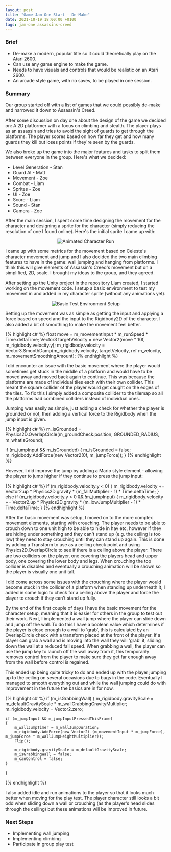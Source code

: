 ```yaml
---
layout: post
title: "Game Jam One Start - De-Make"
date: 2021-10-19 18:00:00 +0100
tags: jam-one assassins-creed 
---
```


### Brief
- De-make a modern, popular title so it could theoretically play on the Atari 2600.
- Can use any game engine to make the game.
- Needs to have visuals and controls that would be realistic on an Atari 2600.
- An arcade style game, with no saves, to be played in one session.

### Summary
Our group started off with a list of games that we could possibly de-make and narrowed it down to Assassin's Creed.

After some discussion on day one about the design of the game we decided on: A 2D platformer with a focus on climbing and stealth. 
The player plays as an assassin and tries to avoid the sight of guards to get through the platforms.
The player scores based on how far they get and how many guards they kill but loses points if they're seen by the guards.

We also broke up the game into the major features and tasks to split them between everyone in the group. Here's what we decided:

- Level Generation - Stan
- Guard AI - Matt
- Movement - Zoe
- Combat - Liam
- Sprites - Zoe
- UI - Zoe
- Score - Liam
- Sound - Stan
- Camera - Zoe

After the main session, I spent some time designing the movement for the character and designing a sprite for the character (simply reducing the resolution of one I found online). Here's the initial sprite I came up with: 

<p align="center">
  <img src="{{site.baseurl}}/assets/jam-one/character-run.gif" alt="Animated Character Run"/>
</p>

I came up with some metrics for the movement based on Celeste's character movement and jump and I also decided the two main climbing features to have in the game: wall jumping and hanging from platforms. I think this will give elements of Assassin's Creed's movement but on a simplified, 2D, scale. I brought my ideas to the group, and they agreed. 

After setting up the Unity project in the repository Liam created, I started working on the movement code. I setup a basic environment to test my movement in and added in my character sprite (without any animations yet).

<p align="center">
  <img src="{{site.baseurl}}/assets/jam-one/test-movement-setup.png" alt="Basic Test Environment Setup"/>
</p>

Setting up the movement was as simple as getting the input and applying a force based on speed and the input to the Rigidbody2D of the character. I also added a bit of smoothing to make the movement feel better.

{% highlight c# %}
  float move = m_movementInput * m_runSpeed * Time.deltaTime;
  Vector3 targetVelocity = new Vector2(move * 10f, m_rigidbody.velocity.y);
  m_rigidbody.velocity = Vector3.SmoothDamp(m_rigidbody.velocity, targetVelocity, ref m_velocity, m_movementSmoothingAmount);
{% endhighlight %}

I did encounter an issue with the basic movement where the player would sometimes get stuck in the middle of a platform and would have to be moved away and moved back again to continue. This was because the platforms are made of individual tiles each with their own collider. This meant the square collider of the player would get caught on the edges of the tiles. To fix this I simply added a composite collider to the tilemap so all the platforms had combined colliders instead of individual ones. 

Jumping was easily as simple, just adding a check for whether the player is grounded or not, then adding a vertical force to the Rigidbody when the jump input is given.

{% highlight c# %}
  m_isGrounded = Physics2D.OverlapCircle(m_groundCheck.position, GROUNDED_RADIUS, m_whatIsGround);

  if (m_jumpInput && m_isGrounded)
  {
    m_isGrounded = false;
    m_rigidbody.AddForce(new Vector2(0f, m_jumpForce));
  }
{% endhighlight %}

Hovever, I did improve the jump by adding a Mario style element - allowing the player to jump higher if they continue to press the jump input:

{% highlight c# %}
  if (m_rigidbody.velocity.y < 0)
  {
    m_rigidbody.velocity += Vector2.up * Physics2D.gravity * (m_fallMultiplier - 1) * Time.deltaTime;
  }
	else if (m_rigidbody.velocity.y > 0 && !m_jumpInput)
  {
    m_rigidbody.velocity += Vector2.up * Physics2D.gravity * (m_lowJumpMultiplier - 1) * Time.deltaTime;
  }
{% endhighlight %}

After the basic movement was setup, I moved on to the more complex movement elements, starting with crouching. The player needs to be able to crouch down to one unit high to be able to hide in hay etc, however if they are hiding under something and they can't stand up (e.g. the ceiling is too low) they need to stay crouching until they can stand up again. This is done by adding a Transform to use as a ceiling check point and using Physics2D.OverlapCircle to see if there is a ceiling above the player.
There are two colliders on the player, one covering the players head and upper body, one covering the lower body and legs. When crouching the top collider is disabled and eventually a crouching animation will be shown so the player is visually one unit tall.

I did come across some issues with the crouching where the player would become stuck in the collider of a platform when standing up underneath it, I added in some logic to check for a ceiling above the player and force the player to crouch if they can’t stand up fully.

By the end of the first couple of days I have the basic movement for the character setup, meaning that it is easier for others in the group to test out their work.
Next, I implemented a wall jump where the player can slide down and jump off the wall. To do this I have a boolean value which determines if the player is close enough to a wall to 'grab', this is calculated by an OverlapCircle check with a transform placed at the front of the player. If a player can grab a wall and is moving into the wall they will 'grab' it, sliding down the wall at a reduced fall speed. When grabbing a wall, the player can use the jump key to launch off the wall away from it, this temporarily removes control from the player to make sure they get far enough away from the wall before control is regained.

This ended up being quite tricky to do and ended up with the player jumping up to the ceiling on several occasions due to bugs in the code. Eventually I managed to smooth everything out and while the wall jumping could do with improvement in the future the basics are in for now. 
 
{% highlight c# %}
if (m_isGrabbingWall)
{
    m_rigidbody.gravityScale = m_defaultGravityScale * m_wallGrabbingGravityMultiplier;
    m_rigidbody.velocity = Vector2.zero;

    if (m_jumpInput && m_jumpInputPressedThisFrame)
    {
        m_wallJumpTimer = m_wallJumpDuration;
        m_rigidbody.AddForce(new Vector2(-(m_movementInput * m_jumpForce), m_jumpForce * m_wallJumpHeightMultiplier));
        Flip();

        m_rigidbody.gravityScale = m_defaultGravityScale;
        m_isGrabbingWall = false;
        m_canControl = false;
    }
}

{% endhighlight %}

I also added idle and run animations to the player so that it looks much better when moving for the play test. The player character still looks a bit odd when sliding down a wall or crouching (as the player's head slides through the ceiling) but these animations will be improved in future.

### Next Steps
- Implementing wall jumping
- Implementing climbing
- Participate in group play test